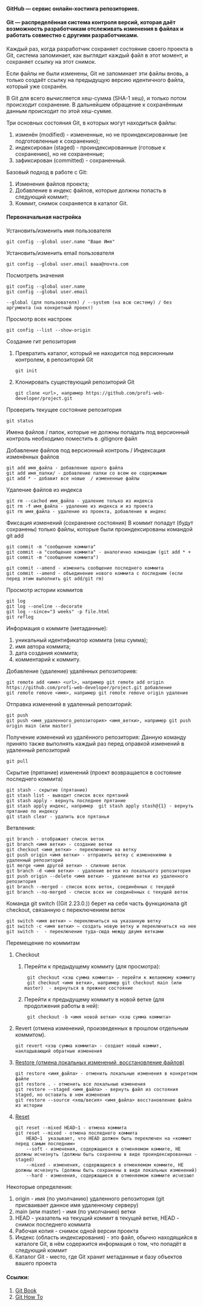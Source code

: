 #### GitHub — сервис онлайн-хостинга репозиториев.

#### Git — распределённая система контроля версий, которая даёт возможность разработчикам отслеживать изменения в файлах и работать совместно с другими разработчиками.
Каждый раз, когда разработчик сохраняет состояние своего проекта в Git, система запоминает, как выглядит каждый файл в этот момент, и сохраняет ссылку на этот снимок. 

Если файлы не были изменены, Git не запоминает эти файлы вновь, а только создаёт ссылку на предыдущую версию идентичного файла, который уже сохранён.

В Git для всего вычисляется хеш-сумма (SHA-1 хеш), и только потом происходит сохранение. В дальнейшем обращение к сохранённым данным происходит по этой хеш-сумме.

Три основных состояния Git, в которых могут находиться файлы:
1. изменён (modified) - измененные, но не проиндексированные (не подготовленные к сохранению);
2. индексирован (staged) - проиндексированные (готовые к сохранению), но не сохраненные;
3. зафиксирован (committed) - сохраненный.

Базовый подход в работе с Git:
1. Изменения файлов проекта;
2. Добавление в индекс файлов, которые должны попасть в следующий коммит;
3. Коммит, снимок сохраняется в каталог Git.

#### Первоначальная настройка
Установить/изменить имя пользователя

    git config --global user.name "Ваше Имя"

Установить/изменить email пользователя

    git config --global user.email ваша@почта.com

Посмотреть значения

    git config --global user.name 
    git config --global user.email

    --global (для пользователя) / --system (на всю систему) / без аргумента (на конкретный проект)

Просмотр всех настроек
    
    git config --list --show-origin

Создание гит репозитория

1. Превратить каталог, который не находится под версионным контролем, в репозиторий Git
     
       git init

2. Клонировать существующий репозиторий Git

       git clone <url>, например https://github.com/profi-web-developer/project.git

Проверить текущее состояние репозитория

    git status

Имена файлов / папок, которые не должны попадать под версионный контроль необходимо поместить в .gitignore файл

Добавление файлов под версионный контроль / Индексация изменённых файлов

    git add имя_файла - добавление одного файла
    git add имя_папки/ - добавление папки со всем ее содержимым
    git add * - добавит все новые  / измененные файлы

Удаление файлов из индекса

    git rm --cached имя_файла - удаление только из индекса
    git rm -f имя_файла - удаление из индекса и из проекта
    git rm имя_файла - удаление из проекта, добавление в индекс

Фиксация изменений (сохранение состояния) В коммит попадут (будут сохранены) только файлы, которые были проиндексированы командой git add

    git commit -m "сообщение коммита"
    git commit -a "сообщение коммита" - аналогично командам (git add * + git commit -m "сообщение коммита")

    git commit --amend - изменить сообщение последнего коммита
    git commit --amend - объединение нового коммита с последним (если перед этим выполнить git add/git rm)

Просмотр истории коммитов
   
    git log
    git log --oneline --decorate
    git log --since="3 weeks" -p file.html
    git reflog

Информация о коммите (метаданные):
1. уникальный идентификатор коммита (хеш сумма);
2. имя автора коммита;
3. дата создания коммита;
4. комментарий к коммиту.

Добавление (удаление) удалённых репозиториев:

    git remote add <имя> <url>, например git remote add origin https://github.com/profi-web-developer/project.git добавление
    git remote remove <имя>, например git remote remove origin удаление

Отправка изменений в удаленный репозиторий:

    git push
    git push <имя_удаленного_репозитория> <имя_ветки>, например git push origin main (или master)

Получение изменений из удалённого репозитория:
Данную команду принято также выполнять каждый раз перед оправкой изменений в удаленный репозиторий

    git pull

Скрытие (прятание) изменений (проект возвращается в состояние последнего коммита)

    git stash - скрытие (прятание)
    git stash list - выводит список всех прятаний
    git stash apply - вернуть последнее прятание
    git stash apply индекс, например  git stash apply stash@{1} - вернуть прятание по индексу
    git stash clear - удалить все прятанья

Ветвления:

    git branch - отображает список веток
    git branch <имя ветки> - создание ветки
    git checkout <имя_ветки> - переключение на ветку
    git push origin <имя ветки> - отправить ветку с изменениями в удаленный репозиторий
    git merge <имя другой ветки> - слияние веток
    git branch -d <имя ветки> - удаление ветки из локального репозитория
    git push origin --delete <имя ветки> - удаление ветки из удаленного репозитория
    git branch --merged - список всех веток, соединённых с текущей
    git branch --no-merged - список всех не соединённых с текущей веток

Команда git switch ((Git 2.23.0.)) берет на себя часть функционала git checkout, связанную с переключением веток
    
    git switch <имя ветки> — переключиться на указанную ветку
    git switch -c <имя ветки> — создать новую ветку и переключиться на нее
    git switch -  - переключение туда-сюда между двумя ветками

Перемещение по коммитам
1. Checkout

    1) Перейти к предыдущему коммиту (для просмотра):
   
            git checkout <хэш сумма коммита> - перейти к желаемому коммиту
            git checkout <имя ветки>, например git checkout main (или master)  - вернуться в прежнее состояние
    2) Перейти к предыдущему коммиту в новой ветке (для продолжения работы в ней):

            git checkout -b <имя новой ветки> <хэш сумма коммита>

2. Revert (отмена изменений, произведенных в прошлом отдельным коммитом). 

       git revert <хэш сумма коммита> - создает новый коммит, накладывающий обратные изменения

3. [Restore (отмена локальных изменений, восстановление файлов)](https://git-scm.com/docs/git-restore)

       git restore <имя_файла> - отменить локальные изменения в конкретном файле
       git restore . - отменить все локальные изменения
       git restore --staged <имя_файла> - вернуть файл из состояния staged, но оставить в нем изменения 
       git restore --source <хеш/весия> <имя_файла> восстановление файла из истории

4. [Reset](https://git-scm.com/book/ru/v2/%D0%98%D0%BD%D1%81%D1%82%D1%80%D1%83%D0%BC%D0%B5%D0%BD%D1%82%D1%8B-Git-%D0%A0%D0%B0%D1%81%D0%BA%D1%80%D1%8B%D1%82%D0%B8%D0%B5-%D1%82%D0%B0%D0%B9%D0%BD-reset)
   
       git reset --mixed HEAD~1 - отмена коммита 
       git reset --mixed - отмена последнего коммита
           HEAD~1  указывает, что HEAD должен быть переключен на «коммит перед самым последним»
           --soft - изменения, содержащиеся в отменяемом коммите, НЕ должны исчезнуть (должны быть сохранены в виде проиндексированных - staged)
           --mixed - изменения, содержащиеся в отменяемом коммите, НЕ должны исчезнуть (должны быть сохранены в виде локальных изменений) 
           --hard - изменения, содержащиеся в отменяемом коммите исчезают
               
  
Некоторые определения:
1. origin - имя (по умолчанию) удаленного репозитория (git присваивает данное имя удаленному серверу)
2. main (или master) - имя (по умолчанию) ветки
3. HEAD - указатель на текущий коммит в текущей ветке, HEAD - снимок последнего коммита
4. Рабочая копия - снимок одной версии проекта
5. Индекс (область индексирования) - это файл, обычно находящийся в каталоге Git, в нём содержится информация о том, что попадёт в следующий коммит
6. Каталог Git - место, где Git хранит метаданные и базу объектов вашего проекта



#### Ссылки:
1. [Git Book](https://git-scm.com/book/ru/v2)
2. [Git How To](https://githowto.com/ru)

